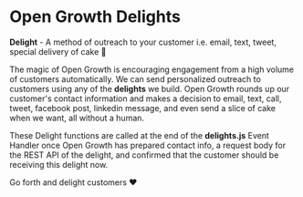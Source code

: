 # Open Growth Delights

**Delight** - A method of outreach to your customer i.e. email, text, tweet, special delivery of cake 🍰

The magic of Open Growth is encouraging engagement from a high volume of customers automatically. We can send personalized outreach to customers using any of the **delights** we build. Open Growth rounds up our customer's contact information and makes a decision to email, text, call, tweet, facebook post, linkedin message, and even send a slice of cake when we want, all without a human.

These Delight functions are called at the end of the **delights.js** Event Handler once Open Growth has prepared contact info, a request body for the REST API of the delight, and confirmed that the customer should be receiving this delight now.

Go forth and delight customers ❤️